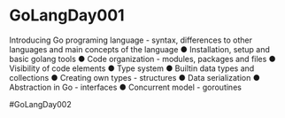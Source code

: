 # GoLangDay001
Introducing Go programing language - syntax, differences to other languages and main concepts of the language
●            Installation, setup and basic golang tools
●            Code organization - modules, packages and files
●            Visibility of code elements
●            Type system
●            Builtin data types and collections
●            Creating own types - structures
●            Data serialization
●            Abstraction in Go - interfaces
●            Concurrent model - goroutines

#GoLangDay002
